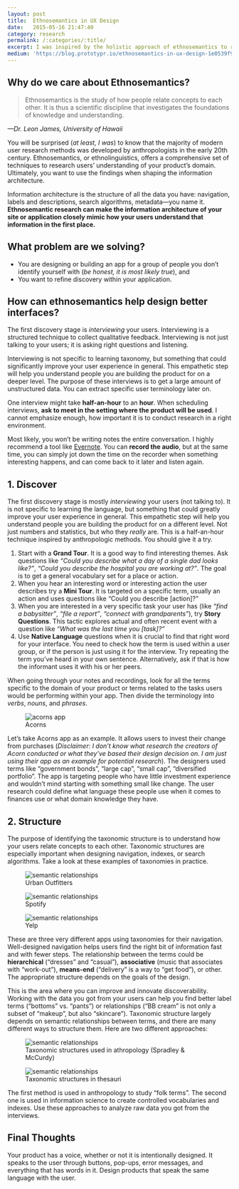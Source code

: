 ```yaml
---
layout: post
title:  Ethnosemantics in UX Design
date:   2015-05-16 21:47:40
category: research
permalink: /:categories/:title/
excerpt: I was inspired by the holistic approach of ethnosemantics to researching the use of language among cultural groups. I have adapted some of its methods for modern user research and wanted to share my ideas about it.
medium: 'https://blog.prototypr.io/ethnosemantics-in-ux-design-1e0539f9b5e#.vvouzoswi'
---
```

## Why do we care about Ethnosemantics?

>Ethnosemantics is the study of how people relate concepts to each other. It is thus a scientific discipline that investigates the foundations of knowledge and understanding.

_—Dr. Leon James, University of Hawaii_

You will be surprised (_at least, I was_) to know that the majority of modern user research methods was developed by anthropologists in the early 20th century. Ethnosemantics, or ethnolinguistics, offers a comprehensive set of techniques to research users’ understanding of your product’s domain. Ultimately, you want to use the findings when shaping the information architecture.

Information architecture is the structure of all the data you have: navigation, labels and descriptions, search algorithms, metadata—you name it. **Ethnosemantic research can make the information architecture of your site or application closely mimic how your users understand that information in the first place.**

## What problem are we solving?

-  You are designing or building an app for a group of people you don’t identify yourself with (_be honest, it is most likely true_), and
-  You want to refine discovery within your application.

## How can ethnosemantics help design better interfaces?

The first discovery stage is _interviewing_ your users. Interviewing is a structured technique to collect qualitative feedback. Interviewing is not just talking to your users; it is asking right questions and listening.

Interviewing is not specific to learning taxonomy, but something that could significantly improve your user experience in general. This empathetic step will help you understand people you are building the product for on a deeper level. The purpose of these interviews is to get a large amount of unstructured data. You can extract specific user terminology later on.

One interview might take **half-an-hour** to an **hour**. When scheduling interviews, **ask to meet in the setting where the product will be used**. I cannot emphasize enough, how important it is to conduct research in a right environment.

Most likely, you won’t be writing notes the entire conversation. I highly recommend a tool like [Evernote](https://evernote.com/). You can **record the audio**, but at the same time, you can simply jot down the time on the recorder when something interesting happens, and can come back to it later and listen again.

## 1. Discover
The first discovery stage is mostly _interviewing_ your users (not talking to). It is not specific to learning the language, but something that could greatly improve your user experience in general. This empathetic step will help you understand people you are building the product for on a different level. Not just numbers and statistics, but who they _really_ are. This is a half-an-hour technique inspired by anthropologic methods. You should give it a try.

1. Start with a **Grand Tour**. It is a good way to find interesting themes. Ask questions like _“Could you describe what a day of a single dad looks like?”_, _“Could you describe the hospital you are working at?”_. The goal is to get a general vocabulary set for a place or action.
2. When you hear an interesting word or interesting action the user describes try a **Mini Tour**. It is targeted on a specific term, usually an action and uses questions like “Could you describe [action]?”
3. When you are interested in a very specific task your user has (like _“find a babysitter”_, _“file a report”_, _“connect with grandparents”_), try **Story Questions**. This tactic explores actual and often recent event with a question like _“What was the last time you [task]?”_
4. Use **Native Language** questions when it is crucial to find that right word for your interface. You need to check how the term is used within a user group, or if the person is just using it for the interview. Try repeating the term you’ve heard in your own sentence. Alternatively, ask if that is how the informant uses it with his or her peers.


When going through your notes and recordings, look for all the terms specific to the domain of your product or terms related to the tasks users would be performing within your app. Then divide the terminology into _verbs_, _nouns_, and _phrases_.

<div class="figure__container">
<figure class="figure__2 figure__centered">
  <img src="{{ '/assets/ethnosemantics-in-ux-design/speak-the-language-acorns.jpg' | prepend: site.baseurl }}" alt="acorns app">
  <figcaption>Acorns</figcaption>
</figure>
</div>

Let’s take Acorns app as an example. It allows users to invest their change from purchases (_Disclaimer: I don’t know what research the creators of Acorn conducted or what they’ve based their design decision on. I am just using their app as an example for potential research_). The designers used terms like “government bonds”, “large cap”, “small cap”, “diversified portfolio”. The app is targeting people who have little investment experience and wouldn’t mind starting with something small like change. The user research could define what language these people use when it comes to finances use or what domain knowledge they have.

## 2. Structure
The purpose of identifying the taxonomic structure is to understand how your users relate concepts to each other. Taxonomic structures are especially important when designing navigation, indexes, or search algorithms. Take a look at these examples of taxonomies in practice.

<div class="figure__container">
<figure class="figure__3">
  <img src="{{ '/assets/ethnosemantics-in-ux-design/speak-the-language-uo.jpg' | prepend: site.baseurl }}" alt="semantic relationships">
  <figcaption>Urban Outfitters</figcaption>
</figure>

<figure class="figure__3">
  <img src="{{ '/assets/ethnosemantics-in-ux-design/speak-the-language-spotify.jpg' | prepend: site.baseurl }}" alt="semantic relationships">
  <figcaption>Spotify</figcaption>
</figure>
<figure class="figure__3">
  <img src="{{ '/assets/ethnosemantics-in-ux-design/speak-the-language-yelp.jpg' | prepend: site.baseurl }}" alt="semantic relationships">
  <figcaption>Yelp</figcaption>
</figure>

</div>

These are three very different apps using taxonomies for their navigation. Well-designed navigation helps users find the right bit of information fast and with fewer steps. The relationship between the terms could be **hierarchical** (“dresses” and “casual”), **associative** (music that associates with “work-out”), **means-end** (“delivery” is a way to “get food”), or other. The appropriate structure depends on the goals of the design.

This is the area where you can improve and innovate discoverability. Working with the data you got from your users can help you find better label terms (“bottoms” vs. “pants”) or relationships (“BB cream” is not only a subset of “makeup”, but also “skincare”). Taxonomic structure largely depends on semantic relationships between terms, and there are many different ways to structure them. Here are two different approaches:

<figure>
  <img src="{{ '/assets/ethnosemantics-in-ux-design/speak-the-language-1.png' | prepend: site.baseurl }}" alt="semantic relationships">
  <figcaption>Taxonomic structures used in athropology (Spradley &amp; McCurdy)</figcaption>
</figure>

<figure>
  <img src="{{ '/assets/ethnosemantics-in-ux-design/speak-the-language-2.png' | prepend: site.baseurl }}" alt="semantic relationships">
  <figcaption>Taxonomic structures in thesauri</figcaption>
</figure>

 The first method is used in anthropology to study “folk terms”. The second one is used in information science to create controlled vocabularies and indexes. Use these approaches to analyze raw data you got from the interviews.

## Final Thoughts

Your product has a voice, whether or not it is intentionally designed. It speaks to the user through buttons, pop-ups, error messages, and everything that has words in it. Design products that speak the same language with the user.
